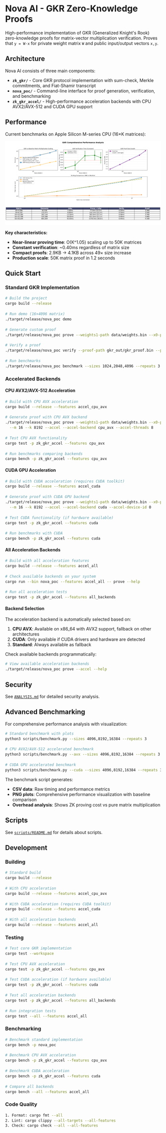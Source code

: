 # Nova AI - GKR Zero-Knowledge Proofs

High-performance implementation of GKR (Generalized Knight's Rook) zero-knowledge proofs for matrix-vector multiplication verification. Proves that `y = W·x` for private weight matrix `W` and public input/output vectors `x,y`.

## Architecture

Nova AI consists of three main components:

- **`zk_gkr/`** - Core GKR protocol implementation with sum-check, Merkle commitments, and Fiat-Shamir transcript
- **`nova_poc/`** - Command-line interface for proof generation, verification, and benchmarking
- **`zk_gkr_accel/`** - High-performance acceleration backends with CPU AVX2/AVX-512 and CUDA GPU support

## Performance

Current benchmarks on Apple Silicon M-series CPU (16×K matrices):

![GKR Performance Benchmarks](scripts/benchmark.png)

**Key characteristics:**
- **Near-linear proving time**: O(K^1.05) scaling up to 50K matrices
- **Constant verification**: ~0.40ms regardless of matrix size
- **Compact proofs**: 2.9KB → 4.1KB across 49× size increase
- **Production scale**: 50K matrix proof in 1.2 seconds

## Quick Start

### Standard GKR Implementation

```bash
# Build the project
cargo build --release

# Run demo (16×4096 matrix)
./target/release/nova_poc demo

# Generate custom proof
./target/release/nova_poc prove --weights1-path data/weights.bin --x0-path data/input.bin --m 16 --k 8192

# Verify a proof
./target/release/nova_poc verify --proof-path gkr_out/gkr_proof.bin --public-path gkr_out/public.json

# Run benchmarks
./target/release/nova_poc benchmark --sizes 1024,2048,4096 --repeats 3
```

### Accelerated Backends

#### CPU AVX2/AVX-512 Acceleration

```bash
# Build with CPU AVX acceleration
cargo build --release --features accel_cpu_avx

# Generate proof with CPU AVX backend
./target/release/nova_poc prove --weights1-path data/weights.bin --x0-path data/input.bin \
  --m 16 --k 8192 --accel --accel-backend cpu_avx --accel-threads 8

# Test CPU AVX functionality
cargo test -p zk_gkr_accel --features cpu_avx

# Run benchmarks comparing backends
cargo bench -p zk_gkr_accel --features cpu_avx
```

#### CUDA GPU Acceleration

```bash
# Build with CUDA acceleration (requires CUDA toolkit)
cargo build --release --features accel_cuda

# Generate proof with CUDA GPU backend
./target/release/nova_poc prove --weights1-path data/weights.bin --x0-path data/input.bin \
  --m 16 --k 8192 --accel --accel-backend cuda --accel-device-id 0

# Test CUDA functionality (if hardware available)
cargo test -p zk_gkr_accel --features cuda

# Run benchmarks with CUDA
cargo bench -p zk_gkr_accel --features cuda
```

#### All Acceleration Backends

```bash
# Build with all acceleration features
cargo build --release --features accel_all

# Check available backends on your system
cargo run --bin nova_poc --features accel_all -- prove --help

# Run all acceleration tests
cargo test -p zk_gkr_accel --features all_backends
```

#### Backend Selection

The acceleration backend is automatically selected based on:
1. **CPU AVX**: Available on x86_64 with AVX2 support, fallback on other architectures
2. **CUDA**: Only available if CUDA drivers and hardware are detected
3. **Standard**: Always available as fallback

Check available backends programmatically:
```bash
# View available acceleration backends
./target/release/nova_poc prove --accel --help
```

## Security

See [`ANALYSIS.md`](ANALYSIS.md) for detailed security analysis.

## Advanced Benchmarking

For comprehensive performance analysis with visualization:

```bash
# Standard benchmark with plots
python3 scripts/benchmark.py --sizes 4096,8192,16384 --repeats 3

# CPU AVX2/AVX-512 accelerated benchmark
python3 scripts/benchmark.py --avx --sizes 4096,8192,16384 --repeats 3

# CUDA GPU accelerated benchmark
python3 scripts/benchmark.py --cuda --sizes 4096,8192,16384 --repeats 3
```

The benchmark script generates:
- **CSV data**: Raw timing and performance metrics
- **PNG plots**: Comprehensive performance visualization with baseline comparison
- **Overhead analysis**: Shows ZK proving cost vs pure matrix multiplication

## Scripts

See [`scripts/README.md`](scripts/README.md) for details about scripts.

## Development

### Building

```bash
# Standard build
cargo build --release

# With CPU acceleration
cargo build --release --features accel_cpu_avx

# With CUDA acceleration (requires CUDA toolkit)
cargo build --release --features accel_cuda

# With all acceleration backends
cargo build --release --features accel_all
```

### Testing

```bash
# Test core GKR implementation
cargo test --workspace

# Test CPU AVX acceleration
cargo test -p zk_gkr_accel --features cpu_avx

# Test CUDA acceleration (if hardware available)
cargo test -p zk_gkr_accel --features cuda

# Test all acceleration backends
cargo test -p zk_gkr_accel --features all_backends

# Run integration tests
cargo test --all --features accel_all
```

### Benchmarking

```bash
# Benchmark standard implementation
cargo bench -p nova_poc

# Benchmark CPU AVX acceleration
cargo bench -p zk_gkr_accel --features cpu_avx

# Benchmark CUDA acceleration
cargo bench -p zk_gkr_accel --features cuda

# Compare all backends
cargo bench --all --features accel_all
```

### Code Quality

```bash
1. Format: cargo fmt --all
2. Lint: cargo clippy --all-targets --all-features
3. Check: cargo check --all --all-features
```
